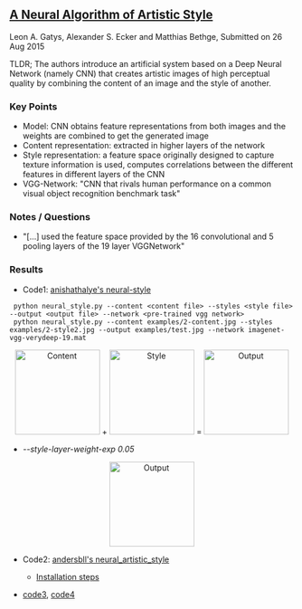 ## [A Neural Algorithm of Artistic Style](https://arxiv.org/abs/1508.06576)
Leon A. Gatys, Alexander S. Ecker and Matthias Bethge, Submitted on 26 Aug 2015

TLDR; The authors introduce an artificial system based on a Deep Neural Network (namely CNN) that creates artistic images of high perceptual quality by combining the content of an image and the style of another.

### Key Points
* Model: CNN obtains feature representations from both images and the weights are combined to get the generated image
* Content representation: extracted in higher layers of the network
* Style representation: a feature space originally designed to capture texture information is used, computes correlations between the different features in different layers of the CNN
* VGG-Network: "CNN that rivals human performance on a common visual object recognition benchmark task"

### Notes / Questions
* "[...] used the feature space provided by the 16 convolutional and 5 pooling layers of the 19 layer VGGNetwork"

### Results

* Code1: [anishathalye's neural-style](https://github.com/anishathalye/neural-style)

 ```
  python neural_style.py --content <content file> --styles <style file> --output <output file> --network <pre-trained vgg network>
  python neural_style.py --content examples/2-content.jpg --styles examples/2-style2.jpg --output examples/test.jpg --network imagenet-vgg-verydeep-19.mat
 ```

<p align="center">
 <img src="https://github.com/gcunhase/PaperNotes/blob/master/notes/imgs/neuralstyle_content.jpg" height="150" alt="Content"> +
 <img src="https://github.com/gcunhase/PaperNotes/blob/master/notes/imgs/neuralstyle_style.jpg" height="150" alt="Style"> = 
 <img src="https://github.com/gcunhase/PaperNotes/blob/master/notes/imgs/neuralstyle_output.jpg" height="150" alt="Output">
</p>

  * *--style-layer-weight-exp 0.05*
<p align="center">
 <img src="https://github.com/gcunhase/PaperNotes/blob/master/notes/imgs/neuralstyle_output2.jpg" height="150" alt="Output">
</p>
  


* Code2: [andersbll's neural_artistic_style](https://github.com/andersbll/neural_artistic_style)
  * [Installation steps](http://blog.josephmisiti.com/making-neural-art)
 
 
* [code3](https://github.com/cysmith/neural-style-tf), [code4](https://github.com/lengstrom/fast-style-transfer)


